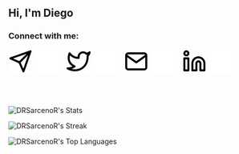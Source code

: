 ## Hi, I'm Diego

### Connect with me:

[![telegram](./img/telegram-light.svg)](https://t.me/DSarceno#gh-light-mode-only)
[![telegram](./img/telegram-dark.svg)](https://t.me/DSarceno#gh-dark-mode-only)
&nbsp;&nbsp;
[![twitter](./img/twitter-light.svg)](https://twitter.com/Sarceno_Newt#gh-light-mode-only)
[![twitter](./img/twitter-dark.svg)](https://twitter.com/Sarceno_Newt#gh-dark-mode-only)
&nbsp;&nbsp;
[![mail](./img/mail-light.svg)](diego.sarceno@chn.com.gt#gh-light-mode-only "diego.sarceno@chn.com.gt")
[![mail](./img/mail-dark.svg)](diego.sarceno@chn.com.gt#gh-dark-mode-only "diego.sarceno@chn.com.gt")
&nbsp;&nbsp;
[![linkedin](./img/linkedin-light.svg)](https://linkedin.com/in/diego-sarceño#gh-light-mode-only)
[![linkedin](./img/linkedin-dark.svg)](<[diego.sarceno@chn.com.gt](https://linkedin.com/in/diego-sarceño)#gh-dark-mode-only>)

<!---
### Languages and Tools:

<img align="left" alt="Visual Studio Code" width="26px" src="https://cdn.jsdelivr.net/gh/devicons/devicon/icons/atom/atom-original.svg" style="padding-right:10px;" />
<img align="left" alt="Visual Studio Code" width="26px" src="https://cdn.jsdelivr.net/gh/devicons/devicon/icons/jupyter/jupyter-original-wordmark.svg" style="padding-right:10px;" />
<img align="left" alt="Visual Studio Code" width="26px" src="https://cdn.jsdelivr.net/gh/devicons/devicon/icons/python/python-original.svg" style="padding-right:10px;" />
<img align="left" alt="Visual Studio Code" width="26px" src="./img/wolfram-light.svg#gh-light-mode-only" style="padding-right:10px;" />
<img align="left" alt="Visual Studio Code" width="26px" src="./img/wolfram-dark.svg#gh-dark-mode-only" style="padding-right:10px;" />
<img align="left" alt="Visual Studio Code" width="26px" src="https://cdn.jsdelivr.net/gh/devicons/devicon/icons/c/c-original.svg" style="padding-right:10px;" />
<img align="left" alt="Visual Studio Code" width="26px" src="https://cdn.jsdelivr.net/gh/devicons/devicon/icons/django/django-plain.svg" style="padding-right:10px;" />
<img align="left" alt="Visual Studio Code" width="26px" src="https://cdn.jsdelivr.net/gh/devicons/devicon/icons/git/git-original.svg" style="padding-right:10px;" />
<img align="left" alt="Visual Studio Code" width="26px" src="https://cdn.jsdelivr.net/gh/devicons/devicon/icons/github/github-original.svg" style="padding-right:10px;" />
<img align="left" alt="Visual Studio Code" width="26px" src="https://cdn.jsdelivr.net/gh/devicons/devicon/icons/gitlab/gitlab-original.svg" style="padding-right:10px;" />
<img align="left" alt="Visual Studio Code" width="26px" src="https://cdn.jsdelivr.net/gh/devicons/devicon/icons/html5/html5-original.svg" style="padding-right:10px;" />
<img align="left" alt="Visual Studio Code" width="26px" src="https://cdn.jsdelivr.net/gh/devicons/devicon/icons/linux/linux-original.svg" style="padding-right:10px;" />
<img align="left" alt="Visual Studio Code" width="26px" src="https://cdn.jsdelivr.net/gh/devicons/devicon/icons/markdown/markdown-original.svg" style="padding-right:10px;" />
<img align="left" alt="Visual Studio Code" width="26px" src="https://cdn.jsdelivr.net/gh/devicons/devicon/icons/r/r-original.svg" style="padding-right:10px;" />
<img align="left" alt="Visual Studio Code" width="26px" src="https://cdn.jsdelivr.net/gh/devicons/devicon/icons/vim/vim-original.svg" style="padding-right:10px;" />
<img align="left" alt="Visual Studio Code" width="26px" src="https://cdn.jsdelivr.net/gh/devicons/devicon/icons/ubuntu/ubuntu-plain.svg" style="padding-right:10px;" />
<img align="left" alt="Visual Studio Code" width="26px" src="https://cdn.jsdelivr.net/gh/devicons/devicon/icons/arduino/arduino-original.svg" style="padding-right:10px;" />
--->

<br></br>

![DRSarcenoR's Stats](https://github-readme-stats.vercel.app/api?username=DRSarcenoR&theme=tokyonight&show_icons=true&hide_border=false&count_private=true)

![DRSarcenoR's Streak](https://github-readme-streak-stats.herokuapp.com/?user=DRSarcenoR&theme=tokyonight&hide_border=false)

![DRSarcenoR's Top Languages](https://github-readme-stats.vercel.app/api/top-langs/?username=DRSarcenoR&theme=tokyonight&show_icons=true&hide_border=false&layout=compact)

[twitter]: https://twitter.com/3CR4Zz
[mail]: dsarceno68@gmail.com
[telegram]: t.me/DSarceno
[linkedin]: linkedin.com/in/diego-sarceño

<!---
DRSarcenoR/DRSarcenoR is a ✨ special ✨ repository because its `README.md` (this file) appears on your GitHub profile.
You can click the Preview link to take a look at your changes.
--->
